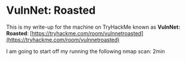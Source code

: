 # VulnNet: Roasted

This is my write-up for the machine on TryHackMe known as **VulnNet: Roasted**: [https://tryhackme.com/room/vulnnetroasted](https://tryhackme.com/room/vulnnetroasted)

I am going to start off my running the following nmap scan: 2min



